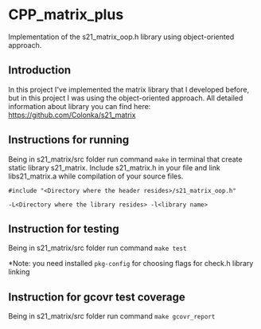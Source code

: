 # CPP_matrix_plus

Implementation of the s21_matrix_oop.h library using object-oriented approach.

## Introduction

In this project I've implemented the matrix library that I developed before, but in this project I was using the object-oriented approach. All detailed information about library you can find here: https://github.com/Colonka/s21_matrix

## Instructions for running

Being in s21_matrix/src folder run command `make` in terminal that create static library s21_matrix.
Include s21_matrix.h in your file and link libs21_matrix.a while compilation of your source files.

`#include "<Directory where the header resides>/s21_matrix_oop.h"`

`-L<Directory where the library resides> -l<library name>`

## Instruction for testing

Being in s21_matrix/src folder run command `make test`

*Note: you need installed `pkg-config` for choosing flags for check.h library linking 

## Instruction for gcovr test coverage

Being in s21_matrix/src folder run command `make gcovr_report`

